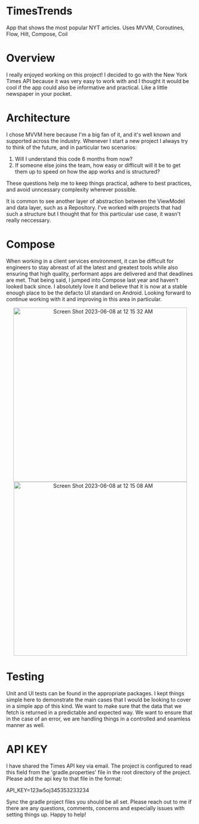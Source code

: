 # TimesTrends
App that shows the most popular NYT articles. Uses MVVM, Coroutines, Flow, Hilt, Compose, Coil


# Overview
I really enjoyed working on this project! I decided to go with the New York Times API because it was very easy to work with and I thought it would be cool if the app could 
also be informative and practical. Like a little newspaper in your pocket.

# Architecture
I chose MVVM here because I'm a big fan of it, and it's well known and supported across the industry. Whenever I start a new project I always try to think of the future, and in
particular two scenarios:

1) Will I understand this code 6 months from now?
2) If someone else joins the team, how easy or difficult will it be to get them up to speed on how the app works and is structured?

These questions help me to keep things practical, adhere to best practices, and avoid unncessary complexity wherever possible.

It is common to see another layer of abstraction between the ViewModel and data layer, such as a Repository. I've worked with projects that had such a structure but I thought that
for this particular use case, it wasn't really neccessary. 

# Compose

When working in a client services environment, it can be difficult for engineers to stay abreast of all the latest and greatest tools while also ensuring that high quality, performant 
apps are delivered and that deadlines are met. That being said, I jumped into Compose last year and haven't looked back since. I absolutely love it and believe that it is now at a stable 
enough place to be the defacto UI standard on Android. Looking forward to continue working with it and improving in this area in particular.

<p align="center">
<img width="466" alt="Screen Shot 2023-06-08 at 12 15 32 AM" src="https://github.com/JadeByfield89/TimesTrends/assets/7025946/e75e1624-0547-4c17-acca-16682181b6ba">
<img width="465" alt="Screen Shot 2023-06-08 at 12 15 08 AM" src="https://github.com/JadeByfield89/TimesTrends/assets/7025946/2d4ea29b-3ec3-4c03-992f-d9c7778435d6">
</p>

# Testing

Unit and UI tests can be found in the appropriate packages. I kept things simple here to demonstrate the main cases that I would be looking to cover in a simple app of this kind. We want to 
make sure that the data that we fetch is returned in a predictable and expected way. We want to ensure that in the case of an error, we are handling things in a controlled and seamless manner as well.

# API KEY
I have shared the Times API key via email. The project is configured to read this field from the 'gradle.properties' file in the root directory of the project. Please add the api key to that file
in the format:

API_KEY=123w5oj345353233234

Sync the gradle project files you should be all set. Please reach out to me if there are any questions, comments, concerns and especially issues with setting things up. Happy to help!


